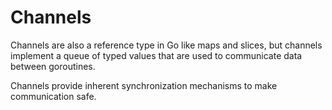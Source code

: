 # Channels

Channels are also a reference type in Go like maps and slices, but channels implement a queue of typed values that are used to communicate data between goroutines.

Channels provide inherent synchronization mechanisms to make communication
safe.